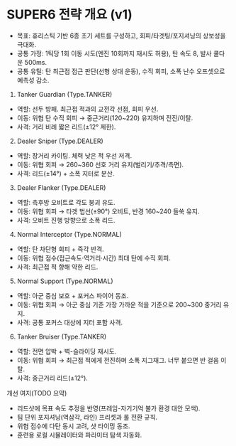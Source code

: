 # SUPER6 전략 개요 (v1)

- 목표: 휴리스틱 기반 6종 초기 세트를 구성하고, 회피/타겟팅/포지셔닝의 상보성을 극대화.
- 공통 가정: 1틱당 1회 이동 시도(엔진 10회까지 재시도 허용), 탄 속도 8, 발사 쿨다운 500ms.
- 공통 유틸: 탄 최근접 접근 판단(선형 상대 운동), 수직 회피, 소폭 난수 오프셋으로 예측성 감소.

1) Tanker Guardian (Type.TANKER)
- 역할: 선두 방패. 최근접 적과의 교전각 선점, 회피 우선.
- 이동: 위협 탄 수직 회피 → 중근거리(120~220) 유지하며 전진/이탈.
- 사격: 거리 비례 짧은 리드(±12° 제한).

2) Dealer Sniper (Type.DEALER)
- 역할: 장거리 카이팅. 체력 낮은 적 우선 저격.
- 이동: 위협 회피 → 260~360 선호 거리 유지(벌리기/추격/측면).
- 사격: 리드(±14°) + 소폭 지터로 분산.

3) Dealer Flanker (Type.DEALER)
- 역할: 측후방 오비트로 각도 붕괴 유도.
- 이동: 위협 회피 → 타겟 법선(±90°) 오비트, 반경 160~240 들쑥 유지.
- 사격: 오비트 진행 방향으로 소폭 리드.

4) Normal Interceptor (Type.NORMAL)
- 역할: 탄 차단형 회피 + 즉각 반격.
- 이동: 위협 점수(접근속도·역거리·시간) 최대 탄에 수직 회피.
- 사격: 최근접 적 향해 약한 리드.

5) Normal Support (Type.NORMAL)
- 역할: 아군 중심 보호 + 포커스 파이어 동조.
- 이동: 위협 회피 → 아군 중심 기준 가장 가까운 적을 기준으로 200~300 중거리 유지.
- 사격: 공통 포커스 대상에 지터 포함 사격.

6) Tanker Bruiser (Type.TANKER)
- 역할: 전면 압박 + 벽-슬라이딩 재시도.
- 이동: 위협 회피 → 최근접 적에게 전진하며 소폭 지그재그. 너무 붙으면 반 걸음 이탈.
- 사격: 중근거리 리드(±12°).

개선 여지(TODO 요약)
- 리드샷에 목표 속도 추정을 반영(프레임-자기기억 불가 환경 대안 모색).
- 팀 단위 포지셔닝(역삼각, 라인) 프리셋과 롤 전환 규칙.
- 위협 점수에 다탄 동시 고려, 샷 타이밍 동조.
- 훈련용 로컬 시뮬레이터와 파라미터 탐색 자동화.

